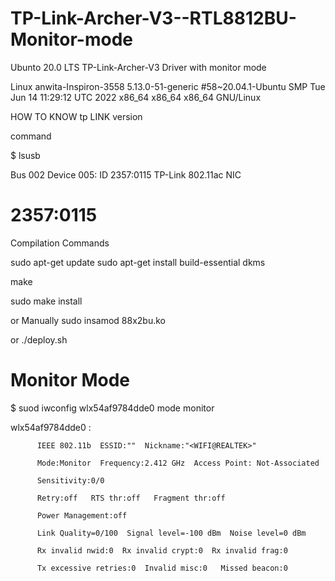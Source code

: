 # TP-Link-Archer-V3--RTL8812BU-Monitor-mode
Ubunto 20.0 LTS TP-Link-Archer-V3 Driver with monitor mode

Linux anwita-Inspiron-3558 5.13.0-51-generic #58~20.04.1-Ubuntu SMP Tue Jun 14 11:29:12 UTC 2022 x86_64 x86_64 x86_64 GNU/Linux

HOW TO KNOW tp LINK version

command

$ lsusb 

Bus 002 Device 005: ID 2357:0115 TP-Link 802.11ac NIC
# 2357:0115 

Compilation Commands

sudo apt-get update 
sudo apt-get install build-essential dkms

make

sudo make install 

or Manually 
sudo insamod 88x2bu.ko

or 
./deploy.sh

# Monitor Mode

$ suod iwconfig wlx54af9784dde0 mode monitor  

  wlx54af9784dde0 : 
          
          IEEE 802.11b  ESSID:""  Nickname:"<WIFI@REALTEK>"          
          
          Mode:Monitor  Frequency:2.412 GHz  Access Point: Not-Associated   
          
          Sensitivity:0/0  
          
          Retry:off   RTS thr:off   Fragment thr:off
          
          Power Management:off
          
          Link Quality=0/100  Signal level=-100 dBm  Noise level=0 dBm
          
          Rx invalid nwid:0  Rx invalid crypt:0  Rx invalid frag:0
          
          Tx excessive retries:0  Invalid misc:0   Missed beacon:0







